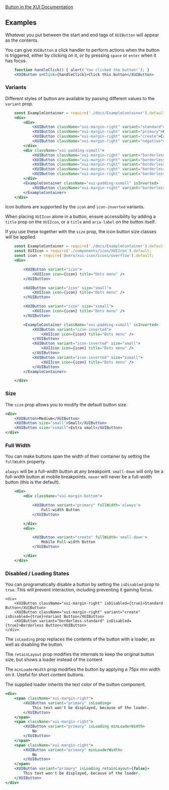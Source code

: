 <div class="xui-margin-vertical">
	<a href="../section-building-blocks-controls-button.html" isDocLink>Button in the XUI Documentation</a>
</div>

## Examples

Whatever you put between the start and end tags of `XUIButton` will appear as the contents.

You can give `XUIButton` a click handler to perform actions when the button is triggered, either by clicking on it, or by pressing `space` or `enter` when it has focus.

```jsx
	function handleClick() { alert('You clicked the button!'); }
	<XUIButton onClick={handleClick}>Click this button</XUIButton>
```

### Variants

Different styles of button are available by passing different values to the `variant` prop.

```jsx
	const ExampleContainer = require('./docs/ExampleContainer').default;
	<div>
		<div>
			<XUIButton className="xui-margin-right" variant="standard">Standard</XUIButton>
			<XUIButton className="xui-margin-right" variant="primary">Primary</XUIButton>
			<XUIButton className="xui-margin-right" variant="create">Create</XUIButton>
			<XUIButton className="xui-margin-right" variant="negative">Negative</XUIButton>
		</div>
		<div className="xui-padding-xsmall">
			<XUIButton className="xui-margin-right" variant="borderless-standard">Borderless Standard</XUIButton>
			<XUIButton className="xui-margin-right" variant="borderless-primary">Borderless Primary</XUIButton>
			<XUIButton className="xui-margin-right" variant="borderless-create">Borderless Create</XUIButton>
			<XUIButton className="xui-margin-right" variant="borderless-negative">Borderless Negative</XUIButton>
			<XUIButton className="xui-margin-right" variant="borderless-muted">Borderless Muted</XUIButton>
		</div>
		<ExampleContainer className="xui-padding-xsmall" isInverted>
			<XUIButton className="xui-margin-right" variant="borderless-inverted">Borderless Inverted</XUIButton>
		</ExampleContainer>
	</div>
```

Icon buttons are supported by the `icon` and `icon-inverted` variants.

When placing `XUIIcon` alone in a button, ensure accessibility by adding a `title` prop on the `XUIIcon`, or a `title` and `aria-label` on the button itself.

If you use these together with the `size` prop, the icon button size classes will be applied.

```jsx
	const ExampleContainer = require('./docs/ExampleContainer').default;
	const XUIIcon = require('./components/icon/XUIIcon').default;
	const icon = require('@xero/xui-icon/icons/overflow').default;
	<div>

		<XUIButton variant="icon">
			<XUIIcon icon={icon} title="Dots menu" />
		</XUIButton>

		<XUIButton variant="icon" size="small">
			<XUIIcon icon={icon} title="Dots menu" />
		</XUIButton>

		<XUIButton variant="icon" size="xsmall">
			<XUIIcon icon={icon} title="Dots menu" />
		</XUIButton>

		<ExampleContainer className="xui-padding-xsmall" isInverted>
			<XUIButton variant="icon-inverted">
				<XUIIcon icon={icon} title="Dots menu" />
			</XUIButton>
			<XUIButton variant="icon-inverted" size="small">
				<XUIIcon icon={icon} title="Dots menu" />
			</XUIButton>
			<XUIButton variant="icon-inverted" size="xsmall">
				<XUIIcon icon={icon} title="Dots menu" />
			</XUIButton>
		</ExampleContainer>

	</div>
```

### Size

The `size` prop allows you to modify the default button size.

```jsx
<div>
	<XUIButton>Medium</XUIButton>
	<XUIButton size="small">Small</XUIButton>
	<XUIButton size="xsmall">Extra small</XUIButton>
</div>
```

### Full Width

You can make buttons span the width of their container by setting the `fullWidth` property.

`always` will be a full-width button at any breakpoint.
`small-down` will only be a full-width button at mobile breakpoints.
`never` will never be a full-width button (this is the default).

```jsx
	<div>
		<div className="xui-margin-bottom">

			<XUIButton variant="primary" fullWidth='always'>
				Full-width Button
			</XUIButton>

		</div>
		<div>

			<XUIButton variant="create" fullWidth='small-down'>
				Mobile Full-width Button
			</XUIButton>

		</div>
	</div>
```

### Disabled / Loading States

You can programatically disable a button by setting the `isDisabled` prop to `true`. This will prevent interaction, including preventing it gaining focus.

```
<div>
	<XUIButton className="xui-margin-right" isDisabled={true}>Standard Button</XUIButton>
	<XUIButton className="xui-margin-right" variant="create" isDisabled={true}>Variant Button</XUIButton>
	<XUIButton variant="borderless-standard" isDisabled={true}>Borderless Button</XUIButton>
</div>
```

The `isLoading` prop replaces the contents of the button with a loader, as well as disabling the button.

The `retainLayout` prop modifies the internals to keep the original button size, but shows a loader instead of the content

The `minLoaderWidth` prop modifies the button by applying a 75px min width on it. Useful for short content buttons.

The supplied loader inherits the text color of the button component.

```jsx
<div>
	<span className="xui-margin-right">
		<XUIButton variant="primary" isLoading>
			This text won't be displayed, because of the loader.
		</XUIButton>
	</span>
	<span className="xui-margin-right">
		<XUIButton variant="primary" isLoading minLoaderWidth>
			No
		</XUIButton>
	</span>
	<span className="xui-margin-right">
		<XUIButton variant="primary" minLoaderWidth>
			No
		</XUIButton>
	</span>
	<XUIButton variant="primary" isLoading retainLayout={false}>
		This text won't be displayed, because of the loader.
	</XUIButton>
</div>
```
